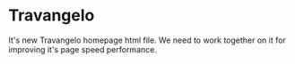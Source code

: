 # Travangelo
It's new Travangelo homepage html file. We need to work together on it for improving it's page speed performance.
